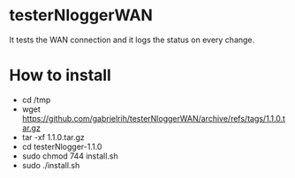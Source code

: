 # testerNloggerWAN
It tests the WAN connection and it logs the status on every change.



# How to install
- cd /tmp
- wget https://github.com/gabrielrih/testerNloggerWAN/archive/refs/tags/1.1.0.tar.gz
- tar -xf 1.1.0.tar.gz
- cd testerNlogger-1.1.0
- sudo chmod 744 install.sh
- sudo ./install.sh